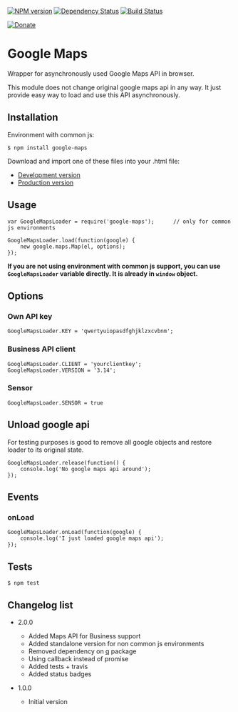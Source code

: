 [![NPM version](https://badge.fury.io/js/google-maps.png)](http://badge.fury.io/js/google-maps)
[![Dependency Status](https://gemnasium.com/sakren/node-google-maps.png)](https://gemnasium.com/sakren/node-google-maps)
[![Build Status](https://travis-ci.org/sakren/node-google-maps.png?branch=master)](https://travis-ci.org/sakren/node-google-maps)

[![Donate](http://b.repl.ca/v1/donate-PayPal-brightgreen.png)](https://www.paypal.com/cgi-bin/webscr?cmd=_s-xclick&hosted_button_id=ARUCDRF95XRBA)

# Google Maps

Wrapper for asynchronously used Google Maps API in browser.

This module does not change original google maps api in any way. It just provide easy way to load and use this API
asynchronously.

## Installation

Environment with common js:
```
$ npm install google-maps
```

Download and import one of these files into your .html file:
* [Development version](https://raw.github.com/sakren/node-google-maps/master/lib/Google.js)
* [Production version](https://raw.github.com/sakren/node-google-maps/master/lib/Google.min.js)

## Usage

```
var GoogleMapsLoader = require('google-maps');		// only for common js environments

GoogleMapsLoader.load(function(google) {
	new google.maps.Map(el, options);
});
```

**If you are not using environment with common js support, you can use `GoogleMapsLoader` variable directly. It is
already in `window` object.**

## Options

### Own API key

```
GoogleMapsLoader.KEY = 'qwertyuiopasdfghjklzxcvbnm';
```

### Business API client

```
GoogleMapsLoader.CLIENT = 'yourclientkey';
GoogleMapsLoader.VERSION = '3.14';
```

### Sensor

```
GoogleMapsLoader.SENSOR = true
```

## Unload google api

For testing purposes is good to remove all google objects and restore loader to its original state.
```
GoogleMapsLoader.release(function() {
	console.log('No google maps api around');
});
```

## Events

### onLoad

```
GoogleMapsLoader.onLoad(function(google) {
	console.log('I just loaded google maps api');
});
```

## Tests

```
$ npm test
```

## Changelog list

* 2.0.0
    + Added Maps API for Business support
    + Added standalone version for non common js environments
    + Removed dependency on [q](https://github.com/kriskowal/q) package
    + Using callback instead of promise
    + Added tests + travis
    + Added status badges

* 1.0.0
	+ Initial version